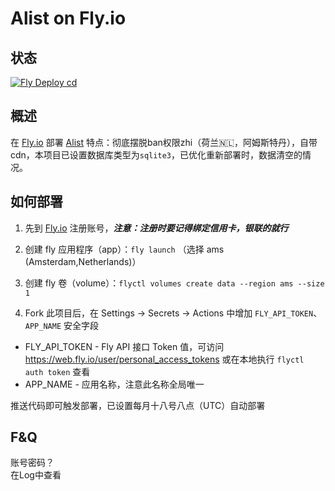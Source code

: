 # Alist on Fly.io

## 状态

[![Fly Deploy cd](https://github.com/Originat/alist-fly.io/actions/workflows/main.yml/badge.svg)](https://github.com/Originat/alist-flyio/actions/workflows/main.yml)

## 概述

在 [Fly.io](https://fly.io) 部署 [Alist](https://github.com/Xhofe/alist) 特点：彻底摆脱ban权限zhi（荷兰🇳🇱，阿姆斯特丹），自带cdn，本项目已设置数据库类型为`sqlite3`，已优化重新部署时，数据清空的情况。

## 如何部署

1. 先到 [Fly.io](https://fly.io/) 注册账号，***注意：注册时要记得绑定信用卡，银联的就行***
2. 创建 fly 应用程序（app）：`fly launch`  （选择 ams (Amsterdam,Netherlands)）
3. 创建 fly 卷（volume）：`flyctl volumes create data --region ams --size 1`

4. Fork 此项目后，在 Settings -> Secrets -> Actions 中增加 `FLY_API_TOKEN`、`APP_NAME` 安全字段

* FLY_API_TOKEN - Fly API 接口 Token 值，可访问 <https://web.fly.io/user/personal_access_tokens> 或在本地执行 `flyctl auth token` 查看
* APP_NAME - 应用名称，注意此名称全局唯一

推送代码即可触发部署，已设置每月十八号八点（UTC）自动部署

## F&Q

账号密码？  
在Log中查看
